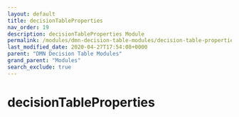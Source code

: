 ```yaml
---
layout: default
title: decisionTableProperties
nav_order: 19
description: decisionTableProperties Module
permalink: /modules/dmn-decision-table-modules/decision-table-properties
last_modified_date: 2020-04-27T17:54:08+0000
parent: "DMN Decision Table Modules"
grand_parent: "Modules"
search_exclude: true
---
```


# decisionTableProperties
